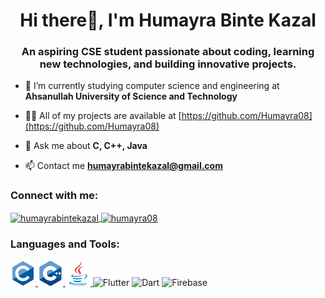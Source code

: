 <h1 align="center">Hi there👋, I'm Humayra Binte Kazal</h1>
<h3 align="center">An aspiring CSE student passionate about coding, learning new technologies, and building innovative projects.</h3>


- 🔭 I’m currently studying computer science and engineering at **Ahsanullah University of Science and Technology**

- 👨‍💻 All of my projects are available at [https://github.com/Humayra08](https://github.com/Humayra08)

- 💬 Ask me about **C, C++, Java**

- 📫 Contact me **humayrabintekazal@gmail.com**

<h3 align="left">Connect with me:</h3>
<p align="left">
  <a href="https://codeforces.com/profile/humayrabintekazal" target="_blank">
    <img align="center" src="https://raw.githubusercontent.com/rahuldkjain/github-profile-readme-generator/master/src/images/icons/Social/codeforces.svg" alt="humayrabintekazal" height="30" width="40" />
  </a>
  <a href="https://www.leetcode.com/humayra08" target="_blank">
    <img align="center" src="https://raw.githubusercontent.com/rahuldkjain/github-profile-readme-generator/master/src/images/icons/Social/leet-code.svg" alt="humayra08" height="30" width="40" />
  </a>
</p>

<h3 align="left">Languages and Tools:</h3>
<p align="left">
  <a href="https://www.cprogramming.com/" target="_blank" rel="noreferrer">
    <img src="https://raw.githubusercontent.com/devicons/devicon/master/icons/c/c-original.svg" alt="c" width="40" height="40" />
  </a>
  <a href="https://www.w3schools.com/cpp/" target="_blank" rel="noreferrer">
    <img src="https://raw.githubusercontent.com/devicons/devicon/master/icons/cplusplus/cplusplus-original.svg" alt="cplusplus" width="40" height="40" />
  </a>
  <a href="https://www.java.com" target="_blank" rel="noreferrer">
    <img src="https://raw.githubusercontent.com/devicons/devicon/master/icons/java/java-original.svg" alt="java" width="40" height="40" />
  </a> 
 <img src="https://cdn.jsdelivr.net/gh/devicons/devicon@latest/icons/flutter/flutter-original.svg" alt="Flutter" width="40" height="40"/>
  <img src="https://cdn.jsdelivr.net/gh/devicons/devicon/icons/dart/dart-original.svg" alt="Dart" width="40" height="40"/>
  <img src="https://cdn.jsdelivr.net/gh/devicons/devicon@latest/icons/firebase/firebase-original.svg" alt="Firebase" width="40" height="40"/>       
</p>

